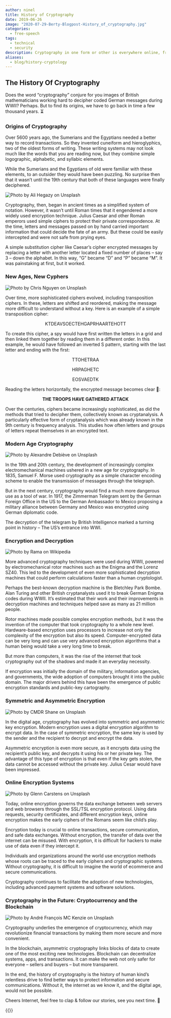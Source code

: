 ```yaml
---
author: ninel
title: History of Cryptography
date: 2019-06-26
image: "2020-07-29-Berty-Blogpost-History_of_cryptography.jpg"
categories:
  - free-speech
tags:
  - technical
  - security
description: Cryptography in one form or other is everywhere online, from banking sites to personal communication apps. But it’s not a modern invention. When exactly did it arise? And what developments has it undergone over the years? The history of cryptography runs parallel to the development of new communication methods and safer transactions. Learn more about it to understand just how important it has become.
aliases:
  - blog/history-cryptology
---
```


## The History  Of Cryptography

Does the word “cryptography” conjure for you images of British mathematicians working hard to decipher coded German messages during WWII? Perhaps. But to find its origins, we have to go back in time a few thousand years. :hourglass_flowing_sand:

### Origins of Cryptography
Over 5600 years ago, the Sumerians and the Egyptians needed a better way to record transactions. So they invented cuneiform and hieroglyphics, two of the oldest forms of writing. These writing systems may not look much like the words that you are reading now, but they combine simple logographic, alphabetic, and syllabic elements.

While the Sumerians and the Egyptians of old were familiar with these elements, to an outsider they would have been puzzling. No surprise then that it wasn’t until the 19th century that both of these languages were finally deciphered.

![Photo by Ali Hegazy on Unsplash](crypto2.jpg "Photo by Ali Hegazy on Unsplash")

Cryptography, then, began in ancient times as a simplified system of notation. However, it wasn’t until Roman times that it engendered a more widely used encryption technique. Julius Caesar and other Roman emperors used simple ciphers to protect their private correspondence. At the time, letters and messages passed on by hand carried important information that could decide the fate of an army. But these could be easily intercepted and were not safe from prying eyes.

A simple substitution cipher like Caesar’s cipher encrypted messages by replacing a letter with another letter located a fixed number of places – say 3 – down the alphabet. In this way, “G” became “D” and “P” became “M”. It was painstaking at first, but it worked.

### New Ages, New Cyphers

![Photo by Chris Nguyen on Unsplash](crypto3.jpg "Photo by Chris Nguyen on Unsplash")

Over time, more sophisticated ciphers evolved, including transposition ciphers. In these, letters are shifted and reordered, making the message more difficult to understand without a key. Here is an example of a simple transposition cipher:

<p align="center"> KTDEAVSOECTEHGAPRHAARTEHOTT </p>

To create this cipher, a spy would have first written the letters in a grid and then linked them together by reading them in a different order. In this example, he would have followed an inverted S pattern, starting with the last letter and ending with the first:</br>
<p align="center"> TTOHETRAA </br> </p>
<p align="center"> HRPAGHETC </br> </p>
<p align="center"> EOSVAEDTK </br> </p>

Reading the letters horizontally, the encrypted message becomes clear :tada::
<p align="center"> <b>THE TROOPS HAVE GATHERED ATTACK</b> </p>

Over the centuries, ciphers became increasingly sophisticated, as did the methods that tried to decipher them, collectively known as cryptanalysis. A particularly effective form of cryptanalysis which was already known in the 9th century is frequency analysis. This studies how often letters and groups of letters repeat themselves in an encrypted text.

### Modern Age Cryptography

![Photo by Alexandre Debiève on Unsplash](crypto4.jpg "Photo by Alexandre Debiève on Unsplash")

In the 19th and 20th century, the development of increasingly complex electromechanical machines ushered in a new age for cryptography. In 1835, Samuel F. Morse used cryptography as a simple character encoding scheme to enable the transmission of messages through the telegraph.

But in the next century, cryptography would find a much more dangerous use as a tool of war. In 1917, the Zimmerman Telegram sent by the German Foreign Office in the US to the German Ambassador to Mexico proposing a military alliance between Germany and Mexico was encrypted using German diplomatic code.

The decryption of the telegram by British Intelligence marked a turning point in history – The US’s entrance into WWI.

### Encryption and Decryption

![Photo by Rama  on Wikipedia](crypto5.jpg "Photo by Rama  on Wikipedia")

More advanced cryptography techniques were used during WWII, powered by electromechanical rotor machines such as the Enigma and the Lorenz SZ40. This led to the development of even more sophisticated decryption machines that could perform calculations faster than a human cryptologist.

Perhaps the best-known decryption machine is the Bletchley Park Bombe. Alan Turing and other British cryptanalysts used it to break German Enigma codes during WWII. It’s estimated that their work and their improvements in decryption machines and techniques helped save as many as 21 million people.

Rotor machines made possible complex encryption methods, but it was the invention of the computer that took cryptography to a whole new level. Hardware-based encryption uses processors to increase not only the complexity of the encryption but also its speed. Computer-encrypted data can be very long and can use very advanced encryption algorithms that a human being would take a very long time to break.

But more than computers, it was the rise of the internet that took cryptography out of the shadows and made it an everyday necessity.

If encryption was initially the domain of the military, information agencies, and governments, the wide adoption of computers brought it into the public domain. The major drivers behind this have been the emergence of public encryption standards and public-key cartography.

### Symmetric and Asymmetric Encryption

![Photo by CMDR Shane on Unsplash](crypto6.jpg "Photo by CMDR Shane on Unsplash")

In the digital age, cryptography has evolved into symmetric and asymmetric key encryption. Modern encryption uses a digital encryption algorithm to encrypt data. In the case of symmetric encryption, the same key is used by the sender and the recipient to decrypt and encrypt the data.

Asymmetric encryption is even more secure, as it encrypts data using the recipient’s public key, and decrypts it using his or her private key. The advantage of this type of encryption is that even if the key gets stolen, the data cannot be accessed without the private key. Julius Cesar would have been impressed.

### Online Encryption Systems

![Photo by Glenn Carstens  on Unsplash](crypto7.jpg "Photo by Glenn Carstens  on Unsplash")

Today, online encryption governs the data exchange between web servers and web browsers through the SSL/TSL encryption protocol. Using data requests, security certificates, and different encryption keys, online encryption makes the early ciphers of the Romans seem like child’s play.

Encryption today is crucial to online transactions, secure communication, and safe data exchanges. Without encryption, the transfer of data over the internet can be misused. With encryption, it is difficult for hackers to make use of data even if they intercept it.

Individuals and organizations around the world use encryption methods whose roots can be traced to the early ciphers and cryptographic systems. Without cryptography, it is difficult to imagine the world of ecommerce and secure communications.

Cryptography continues to facilitate the adoption of new technologies, including advanced payment systems and software solutions.

### Cryptography in the Future: Cryptocurrency and the Blockchain
![Photo by André François MC Kenzie on Unsplash](crypto8.jpg "Photo by André François MC Kenzie on Unsplash")

Cryptography underlies the emergence of cryptocurrency, which may revolutionize financial transactions by making them more secure and more convenient.

In the blockchain, asymmetric cryptography links blocks of data to create one of the most exciting new technologies. Blockchain can decentralize systems, apps, and transactions. It can make the web not only safer for everyone – sellers and buyers – but more transparent.

In the end, the history of cryptography is the history of human kind’s relentless drive to find better ways to protect information and secure communications. Without it, the internet as we know it, and the digital age, would not be possible.

Cheers Internet, feel free to clap & follow our stories, see you next time. 🤫

 {{<tweet id="1144582620501729280">}}
